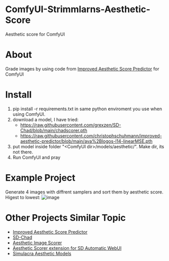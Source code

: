 # ComfyUI-Strimmlarns-Aesthetic-Score
Aesthetic score for ComfyUI

# About
Grade images by using code from [Improved Aesthetic Score Predictor](https://github.com/christophschuhmann/improved-aesthetic-predictor) for ComfyUI

# Install
  1. pip install -r requirements.txt in same python enviroment you use when using ComfyUI.
  2. download a model, I have tried: 
      *    https://raw.githubusercontent.com/grexzen/SD-Chad/blob/main/chadscorer.pth
      *    https://raw.githubusercontent.com/christophschuhmann/improved-aesthetic-predictor/blob/main/ava%2Blogos-l14-linearMSE.pth
  3. put model inside folder "\<ComfyUI dir>/models/aesthetic/". Make dir, its not there. 
  4. Run ComfyUI and pray

# Example Project
Generate 4 images with diffrent samplers and sort them by aesthetic score. Higest to lowest:
  ![image](https://raw.githubusercontent.com/strimmlarn/ComfyUI_Strimmlarns_aesthetic_score/main/example/sort4imagestoptobotton.png)

# Other Projects Similar Topic
  * [Improved Aesthetic Score Predictor](https://github.com/christophschuhmann/improved-aesthetic-predictor) 
  * [SD-Chad](https://github.com/grexzen/SD-Chad)
  * [Aesthetic Image Scorer](https://github.com/tsngo/stable-diffusion-webui-aesthetic-image-scorer)
  * [Aesthetic Scorer extension for SD Automatic WebUI](https://github.com/vladmandic/sd-extension-aesthetic-scorer)
  * [Simulacra Aesthetic Models ](https://github.com/crowsonkb/simulacra-aesthetic-models)